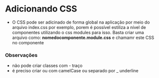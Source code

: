# Adicionando CSS
- O CSS pode ser adicinado de forma global na aplicação por meio do arquivo index.css por exemplo, 
porem é possível estiliza a nível de componentes utilizando o css modules para isso. Basta criar uma arquivo como: **nomedocomponente.module.css** e chamamr este CSS no componente

### Observações
- não pode criar classes com - traço
- é preciso criar ou com camelCase ou separado por _ underline